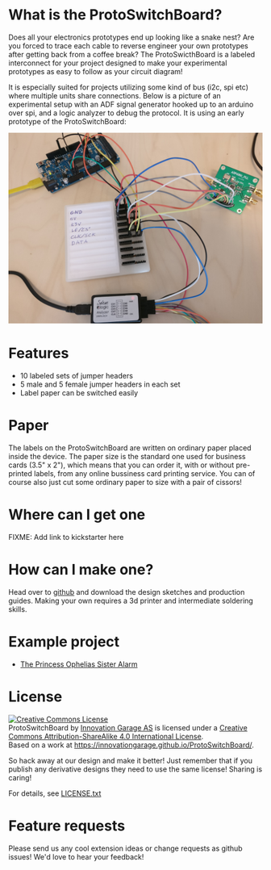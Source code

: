 # What is the ProtoSwitchBoard?

Does all your electronics prototypes end up looking like a snake nest? Are you forced to trace each cable to reverse engineer your own prototypes after getting back from a coffee break? The ProtoSwicthBoard is a labeled interconnect for your project designed to make your experimental prototypes as easy to follow as your circuit diagram!

It is especially suited for projects utilizing some kind of bus (i2c, spi etc) where multiple units share connections. Below is a picture of an experimental setup with an ADF signal generator hooked up to an arduino over spi, and a logic analyzer to debug the protocol. It is using an early prototype of the ProtoSwitchBoard:

![Blah](IMG_20170824_152607.jpg)

# Features
* 10 labeled sets of jumper headers
* 5 male and 5 female jumper headers in each set
* Label paper can be switched easily

# Paper
The labels on the ProtoSwitchBoard are written on ordinary paper placed inside the device. The paper size is the standard one used for business cards (3.5" x 2"), which means that you can order it, with or without pre-printed labels, from any online bussiness card printing service. You can of course also just cut some ordinary paper to size with a pair of cissors!

# Where can I get one
FIXME: Add link to kickstarter here

# How can I make one?
Head over to [github](https://github.com/innovationgarage/ProtoSwitchBoard) and download the design sketches and production guides. Making your own requires a 3d printer and intermediate soldering skills.

# Example project
* [The Princess Ophelias Sister Alarm](https://innovationgarage.github.io/SisterAlarm)

# License
<a rel="license" href="http://creativecommons.org/licenses/by-sa/4.0/"><img alt="Creative Commons License" style="border-width:0" src="https://i.creativecommons.org/l/by-sa/4.0/88x31.png" /></a><br /><span xmlns:dct="http://purl.org/dc/terms/" property="dct:title">ProtoSwitchBoard</span> by <a xmlns:cc="http://creativecommons.org/ns#" href="http://innovationgarage.no" property="cc:attributionName" rel="cc:attributionURL">Innovation Garage AS</a> is licensed under a <a rel="license" href="http://creativecommons.org/licenses/by-sa/4.0/">Creative Commons Attribution-ShareAlike 4.0 International License</a>.<br />Based on a work at <a xmlns:dct="http://purl.org/dc/terms/" href="https://innovationgarage.github.io/ProtoSwitchBoard/" rel="dct:source">https://innovationgarage.github.io/ProtoSwitchBoard/</a>.

So hack away at our design and make it better! Just remember that if you publish any derivative designs they need to use the same license! Sharing is caring!

For details, see [LICENSE.txt](LICENSE.txt)

# Feature requests
Please send us any cool extension ideas or change requests as github issues! We'd love to hear your feedback!
